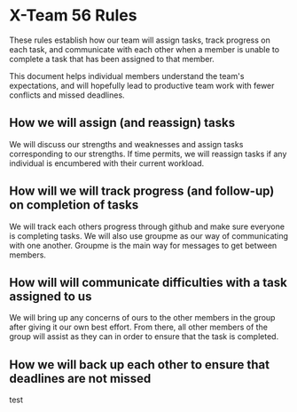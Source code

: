 # X-Team 56 Rules

These rules establish how our team will assign tasks,
track progress on each task, and communicate with each other 
when a member is unable to complete a task that has been assigned to that member.

This document helps individual members understand the team's expectations,
and will hopefully lead to productive team work with fewer conflicts
and missed deadlines.

## How we will assign (and reassign) tasks

We will discuss our strengths and weaknesses and assign tasks corresponding to our strengths. 
If time permits, we will reassign tasks if any individual is encumbered with their current workload.


## How will we will track progress (and follow-up) on completion of tasks

We will track each others progress through github and make sure everyone is completing tasks. We will also use groupme as our 
way of communicating with one another. Groupme is the main way for messages to get between members.

## How will will communicate difficulties with a task assigned to us
We will bring up any concerns of ours to the other members in the group after giving it our own best effort. From there,
all other members of the group will assist as they can in order to ensure that the task is completed.


## How we will back up each other to ensure that deadlines are not missed





test
